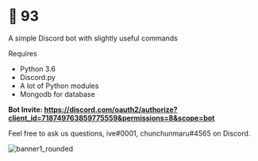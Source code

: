 # 🌌 93
A simple Discord bot with slightly useful commands

Requires

- Python 3.6
- Discord.py
- A lot of Python modules
- Mongodb for database

**Bot Invite: https://discord.com/oauth2/authorize?client_id=718749763859775559&permissions=8&scope=bot**

Feel free to ask us questions, ive#0001, chunchunmaru#4565 on Discord.

![banner1_rounded](https://user-images.githubusercontent.com/65078619/101929529-fc8f9e00-3bfc-11eb-95ad-deffca0473e0.png)
